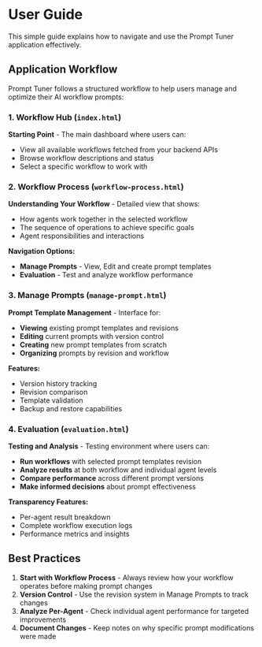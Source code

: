 # User Guide

This simple guide explains how to navigate and use the Prompt Tuner application effectively.

## Application Workflow

Prompt Tuner follows a structured workflow to help users manage and optimize their AI workflow prompts:

### 1. Workflow Hub (`index.html`)
**Starting Point** - The main dashboard where users can:
- View all available workflows fetched from your backend APIs
- Browse workflow descriptions and status
- Select a specific workflow to work with

### 2. Workflow Process (`workflow-process.html`)
**Understanding Your Workflow** - Detailed view that shows:
- How agents work together in the selected workflow
- The sequence of operations to achieve specific goals
- Agent responsibilities and interactions

**Navigation Options:**
- **Manage Prompts** - View, Edit and create prompt templates
- **Evaluation** - Test and analyze workflow performance

### 3. Manage Prompts (`manage-prompt.html`)
**Prompt Template Management** - Interface for:
- **Viewing** existing prompt templates and revisions
- **Editing** current prompts with version control
- **Creating** new prompt templates from scratch
- **Organizing** prompts by revision and workflow

**Features:**
- Version history tracking
- Revision comparison
- Template validation
- Backup and restore capabilities

### 4. Evaluation (`evaluation.html`)
**Testing and Analysis** - Testing environment where users can:
- **Run workflows** with selected prompt templates revision
- **Analyze results** at both workflow and individual agent levels
- **Compare performance** across different prompt versions
- **Make informed decisions** about prompt effectiveness

**Transparency Features:**
- Per-agent result breakdown
- Complete workflow execution logs
- Performance metrics and insights


## Best Practices

1. **Start with Workflow Process** - Always review how your workflow operates before making prompt changes
2. **Version Control** - Use the revision system in Manage Prompts to track changes
4. **Analyze Per-Agent** - Check individual agent performance for targeted improvements
5. **Document Changes** - Keep notes on why specific prompt modifications were made

